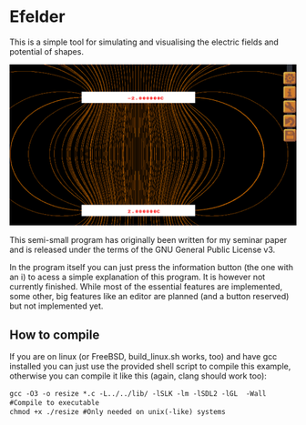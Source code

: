 # Efelder

This is a simple tool for simulating and visualising the electric fields and potential of shapes.

![screenshot](../../screenshots/efelder.png)

This semi-small program has originally been written for my seminar paper and is released under the terms of the GNU General Public License v3.

In the program itself you can just press the information button (the one with an i) to acess a simple explanation of this program. It is however not currently finished. While most of the essential features are implemented, some other, big features like an editor are planned (and a button reserved) but not implemented yet.

## How to compile

If you are on linux (or FreeBSD, build_linux.sh works, too)  and have gcc installed you can just use the provided shell script to compile this example, otherwise you can compile it like this (again, clang should work too):


```
gcc -O3 -o resize *.c -L../../lib/ -lSLK -lm -lSDL2 -lGL  -Wall #Compile to executable
chmod +x ./resize #Only needed on unix(-like) systems
```
